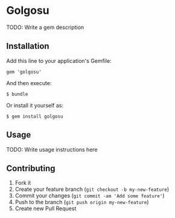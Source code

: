 # Golgosu

TODO: Write a gem description

## Installation

Add this line to your application's Gemfile:

    gem 'golgosu'

And then execute:

    $ bundle

Or install it yourself as:

    $ gem install golgosu

## Usage

TODO: Write usage instructions here

## Contributing

1. Fork it
2. Create your feature branch (`git checkout -b my-new-feature`)
3. Commit your changes (`git commit -am 'Add some feature'`)
4. Push to the branch (`git push origin my-new-feature`)
5. Create new Pull Request
